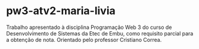 # pw3-atv2-maria-livia
Trabalho apresentado à disciplina Programação Web 3 do curso de Desenvolvimento de Sistemas da Etec de Embu, como requisito parcial para a obtenção de nota. Orientado pelo professor Cristiano Correa.
